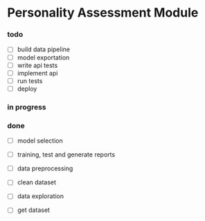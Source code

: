# Personality Assessment Module

### todo

- [ ] build data pipeline  
- [ ] model exportation  
- [ ] write api tests  
- [ ] implement api  
- [ ] run tests  
- [ ] deploy  

### in progress


### done

- [ ] model selection  
- [ ] training, test and generate reports  
- [ ] data preprocessing  
- [ ] clean dataset  
- [ ] data exploration  
- [ ] get dataset  

